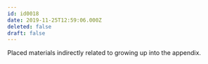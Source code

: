 ```yaml
---
id: id0018
date: 2019-11-25T12:59:06.000Z
deleted: false
draft: false
---
```


Placed materials indirectly related to growing up into the appendix.